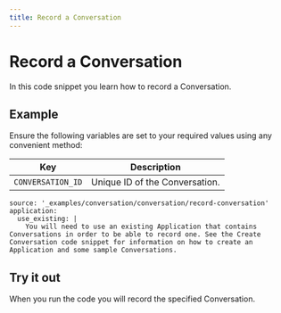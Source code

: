```yaml
---
title: Record a Conversation
---
```


# Record a Conversation

In this code snippet you learn how to record a Conversation.

## Example

Ensure the following variables are set to your required values using any convenient method:

Key | Description
-- | --
`CONVERSATION_ID` | Unique ID of the Conversation.

```code_snippets
source: '_examples/conversation/conversation/record-conversation'
application:
  use_existing: |
    You will need to use an existing Application that contains Conversations in order to be able to record one. See the Create Conversation code snippet for information on how to create an Application and some sample Conversations.
```

## Try it out

When you run the code you will record the specified Conversation.
